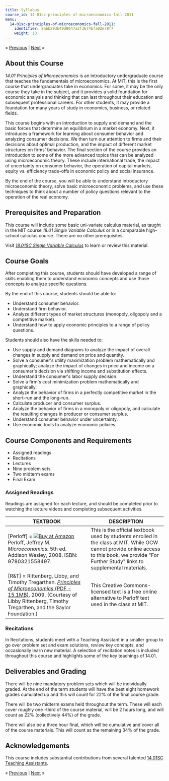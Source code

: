 ```yaml
---
title: Syllabus
course_id: 14-01sc-principles-of-microeconomics-fall-2011
menu:
  14-01sc-principles-of-microeconomics-fall-2011:
    identifier: 8abb293b49d8047a3f3674bfa02e78f7
    weight: 10
---
```

« [Previous](/courses/economics/14-01sc-principles-of-microeconomics-fall-2011/index.htm) | [Next](/courses/economics/14-01sc-principles-of-microeconomics-fall-2011/Syllabus/meet-the-tas) »

About this Course
-----------------

_14.01 Principles of Microeconomics_ is an introductory undergraduate course that teaches the fundamentals of microeconomics. At MIT, this is the first course that undergraduates take in economics. For some, it may be the only course they take in the subject, and it provides a solid foundation for economic analysis and thinking that can last throughout their education and subsequent professional careers. For other students, it may provide a foundation for many years of study in economics, business, or related fields.

This course begins with an introduction to supply and demand and the basic forces that determine an equilibrium in a market economy. Next, it introduces a framework for learning about consumer behavior and analyzing consumer decisions. We then turn our attention to firms and their decisions about optimal production, and the impact of different market structures on firms' behavior. The final section of the course provides an introduction to some of the more advanced topics that can be analyzed using microeconomic theory. These include international trade, the impact of uncertainty on consumer behavior, the operation of capital markets, equity vs. efficiency trade-offs in economic policy and social insurance.

By the end of the course, you will be able to understand introductory microeconomic theory, solve basic microeconomic problems, and use these techniques to think about a number of policy questions relevant to the operation of the real economy.

Prerequisites and Preparation
-----------------------------

This course will include some basic uni-variate calculus material, as taught in the MIT course _18.01 Single Variable Calculus_ or in a comparable high-school calculus course. There are no other prerequisites.

Visit [_18.01SC Single Variable Calculus_](/courses/mathematics/18-01sc-single-variable-calculus-fall-2010) to learn or review this material.

Course Goals
------------

After completing this course, students should have developed a range of skills enabling them to understand economic concepts and use those concepts to analyze specific questions.

By the end of this course, students should be able to:

*   Understand consumer behavior.
*   Understand firm behavior.
*   Analyze different types of market structures (monopoly, oligopoly and a competitive market).
*   Understand how to apply economic principles to a range of policy questions.

Students should also have the skills needed to:

*   Use supply and demand diagrams to analyze the impact of overall changes in supply and demand on price and quantity.
*   Solve a consumer's utility maximization problem mathematically and graphically; analyze the impact of changes in price and income on a consumer's decision via shifting income and substitution effects.
*   Understand the consumer's labor supply decision.
*   Solve a firm's cost minimization problem mathematically and graphically.
*   Analyze the behavior of firms in a perfectly competitive market in the short-run and the long-run.
*   Calculate producer and consumer surplus.
*   Analyze the behavior of firms in a monopoly or oligopoly, and calculate the resulting changes in producer or consumer surplus.
*   Understand consumer behavior under uncertainty.
*   Use economic tools to analyze economic policies.

Course Components and Requirements
----------------------------------

*   Assigned readings
*   Recitations
*   Lectures
*   Nine problem sets
*   Two midterm exams
*   Final Exam

### Assigned Readings

Readings are assigned for each lecture, and should be completed prior to watching the lecture videos and completing subsequent activities.

| TEXTBOOK | DESCRIPTION |
| --- | --- |
| \[Perloff\] = [![Buy at Amazon](/images/a_logo_17.gif)](http://www.amazon.com/exec/obidos/ASIN/0321558499/ref=nosim/mitopencourse-20) Perloff, Jeffrey M. _Microeconomics_. 5th ed. Addison Wesley, 2008. ISBN: 9780321558497. | This is the official textbook used by students enrolled in the class at MIT. While OCW cannot provide online access to this book, we provide "For Further Study" links to supplemental materials. |
| \[R&T\] = Rittenberg, Libby, and Timothy Tregarthen. [_Principles of Microeconomics_ (PDF - 15.1MB)](http://ocw.mit.edu/ans7870/14/14.01SC/MIT14_01SCF11_rttext.pdf). 2009. (Courtesy of Libby Rittenberg, Timothy Tregarthen, and the Saylor Foundation.) | This Creative Commons-licensed text is a free online alternative to Perloff text used in the class at MIT. 

### Recitations

In Recitations, students meet with a Teaching Assistant in a smaller group to go over problem set and exam solutions, review key concepts, and occasionally learn new material. A selection of recitation notes is included throughout this course and highlights some of the key teachings of 14.01.

Deliverables and Grading
------------------------

There will be nine mandatory problem sets which will be individually graded. At the end of the term students will have the best eight homework grades cumulated up and this will count for 22% of the final course grade.

There will be two midterm exams held throughout the term. These will each cover roughly one -third of the course material, will be 2 hours long, and will count as 22% (collectively 44%) of the grade.

There will also be a three hour final, which will be cumulative and cover all of the course materials. This will count as the remaining 34% of the grade.

Acknowledgements
----------------

This course includes substantial contributions from several talented [14.01SC Teaching Assistants](/courses/economics/14-01sc-principles-of-microeconomics-fall-2011/Syllabus/meet-the-tas).

« [Previous](/courses/economics/14-01sc-principles-of-microeconomics-fall-2011/index.htm) | [Next](/courses/economics/14-01sc-principles-of-microeconomics-fall-2011/Syllabus/meet-the-tas) »